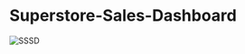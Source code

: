 # Superstore-Sales-Dashboard



![SSSD](https://github.com/user-attachments/assets/2f7dac37-835c-41b3-980e-3249da20b761)
